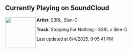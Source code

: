 ## Currently Playing on SoundCloud

[<img align="left" width="100" src="https://i1.sndcdn.com/artworks-0jEmpa4PO2CSJGSa-igHQWw-t500x500.png">](https://soundcloud.com/s3rl/stopping-for-nothing-s3rl-x-slen-d)

**Artist**: S3RL, Slen-D 

**Track**: Stopping For Nothing - S3RL x Slen-D

Last updated at 6/4/2025, 9:05:41 PM
